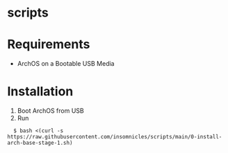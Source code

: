 # scripts


# Requirements

- ArchOS on a Bootable USB Media


# Installation

1. Boot ArchOS from USB
2. Run 

```
  $ bash <(curl -s https://raw.githubusercontent.com/insomnicles/scripts/main/0-install-arch-base-stage-1.sh)
```

